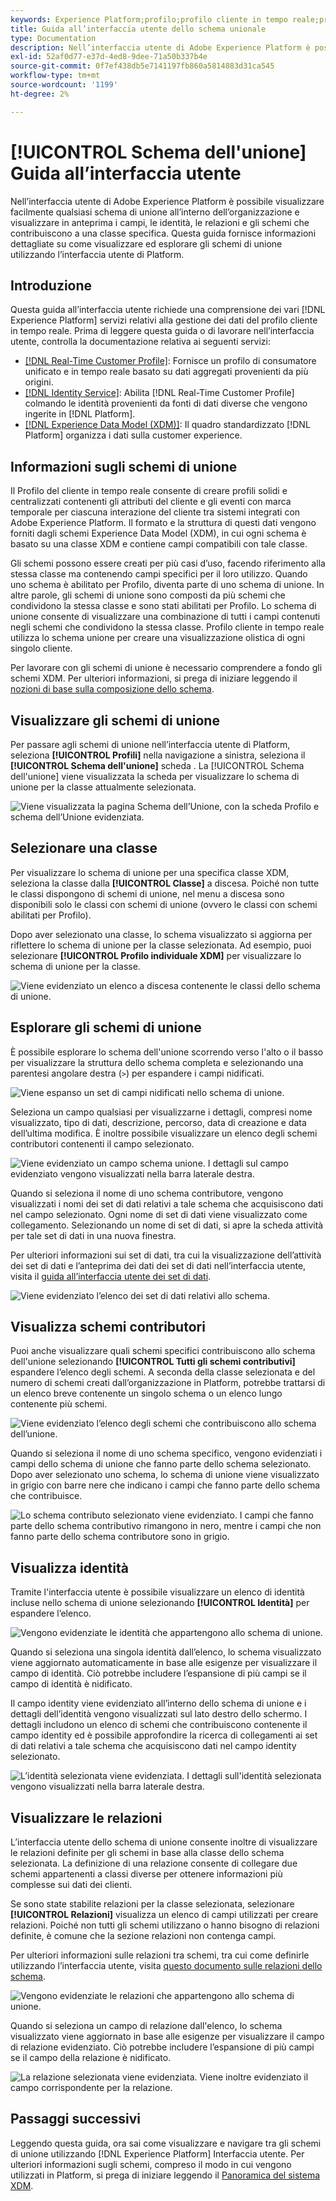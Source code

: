 ```yaml
---
keywords: Experience Platform;profilo;profilo cliente in tempo reale;profilo unificato;profilo unificato;unificato;profilo;rtcp;abilita profilo;abilita profilo;schema unione;PROFILO UNIONE;profilo unione
title: Guida all’interfaccia utente dello schema unionale
type: Documentation
description: Nell’interfaccia utente di Adobe Experience Platform è possibile visualizzare facilmente qualsiasi schema di unione all’interno dell’organizzazione e visualizzare in anteprima i campi, le identità, le relazioni e gli schemi che contribuiscono a una classe specifica. Questa guida fornisce informazioni dettagliate su come visualizzare ed esplorare gli schemi di unione utilizzando l’interfaccia utente di Platform.
exl-id: 52af0d77-e37d-4ed8-9dee-71a50b337b4e
source-git-commit: 0f7ef438db5e7141197fb860a5814883d31ca545
workflow-type: tm+mt
source-wordcount: '1199'
ht-degree: 2%

---
```


# [!UICONTROL Schema dell&#39;unione] Guida all’interfaccia utente

Nell’interfaccia utente di Adobe Experience Platform è possibile visualizzare facilmente qualsiasi schema di unione all’interno dell’organizzazione e visualizzare in anteprima i campi, le identità, le relazioni e gli schemi che contribuiscono a una classe specifica. Questa guida fornisce informazioni dettagliate su come visualizzare ed esplorare gli schemi di unione utilizzando l’interfaccia utente di Platform.

## Introduzione

Questa guida all’interfaccia utente richiede una comprensione dei vari [!DNL Experience Platform] servizi relativi alla gestione dei dati del profilo cliente in tempo reale. Prima di leggere questa guida o di lavorare nell’interfaccia utente, controlla la documentazione relativa ai seguenti servizi:

* [[!DNL Real-Time Customer Profile]](../home.md): Fornisce un profilo di consumatore unificato e in tempo reale basato su dati aggregati provenienti da più origini.
* [[!DNL Identity Service]](../../identity-service/home.md): Abilita [!DNL Real-Time Customer Profile] colmando le identità provenienti da fonti di dati diverse che vengono ingerite in [!DNL Platform].
* [[!DNL Experience Data Model (XDM)]](../../xdm/home.md): Il quadro standardizzato [!DNL Platform] organizza i dati sulla customer experience.

## Informazioni sugli schemi di unione

Il Profilo del cliente in tempo reale consente di creare profili solidi e centralizzati contenenti gli attributi del cliente e gli eventi con marca temporale per ciascuna interazione del cliente tra sistemi integrati con Adobe Experience Platform. Il formato e la struttura di questi dati vengono forniti dagli schemi Experience Data Model (XDM), in cui ogni schema è basato su una classe XDM e contiene campi compatibili con tale classe.

Gli schemi possono essere creati per più casi d’uso, facendo riferimento alla stessa classe ma contenendo campi specifici per il loro utilizzo. Quando uno schema è abilitato per Profilo, diventa parte di uno schema di unione. In altre parole, gli schemi di unione sono composti da più schemi che condividono la stessa classe e sono stati abilitati per Profilo. Lo schema di unione consente di visualizzare una combinazione di tutti i campi contenuti negli schemi che condividono la stessa classe. Profilo cliente in tempo reale utilizza lo schema unione per creare una visualizzazione olistica di ogni singolo cliente.

Per lavorare con gli schemi di unione è necessario comprendere a fondo gli schemi XDM. Per ulteriori informazioni, si prega di iniziare leggendo il [nozioni di base sulla composizione dello schema](../../xdm/schema/composition.md).

## Visualizzare gli schemi di unione

Per passare agli schemi di unione nell’interfaccia utente di Platform, seleziona **[!UICONTROL Profili]** nella navigazione a sinistra, seleziona il **[!UICONTROL Schema dell&#39;unione]** scheda . La [!UICONTROL Schema dell&#39;unione] viene visualizzata la scheda per visualizzare lo schema di unione per la classe attualmente selezionata.

![Viene visualizzata la pagina Schema dell’Unione, con la scheda Profilo e schema dell’Unione evidenziata.](../images/union-schema/landing.png)

## Selezionare una classe

Per visualizzare lo schema di unione per una specifica classe XDM, seleziona la classe dalla **[!UICONTROL Classe]** a discesa. Poiché non tutte le classi dispongono di schemi di unione, nel menu a discesa sono disponibili solo le classi con schemi di unione (ovvero le classi con schemi abilitati per Profilo).

Dopo aver selezionato una classe, lo schema visualizzato si aggiorna per riflettere lo schema di unione per la classe selezionata. Ad esempio, puoi selezionare **[!UICONTROL Profilo individuale XDM]** per visualizzare lo schema di unione per la classe.

![Viene evidenziato un elenco a discesa contenente le classi dello schema di unione.](../images/union-schema/class.png)

## Esplorare gli schemi di unione

È possibile esplorare lo schema dell&#39;unione scorrendo verso l&#39;alto o il basso per visualizzare la struttura dello schema completa e selezionando una parentesi angolare destra (`>`) per espandere i campi nidificati.

![Viene espanso un set di campi nidificati nello schema di unione.](../images/union-schema/explore.png)

Seleziona un campo qualsiasi per visualizzarne i dettagli, compresi nome visualizzato, tipo di dati, descrizione, percorso, data di creazione e data dell’ultima modifica. È inoltre possibile visualizzare un elenco degli schemi contributori contenenti il campo selezionato.

![Viene evidenziato un campo schema unione. I dettagli sul campo evidenziato vengono visualizzati nella barra laterale destra.](../images/union-schema/explore-field.png)

Quando si seleziona il nome di uno schema contributore, vengono visualizzati i nomi dei set di dati relativi a tale schema che acquisiscono dati nel campo selezionato. Ogni nome di set di dati viene visualizzato come collegamento. Selezionando un nome di set di dati, si apre la scheda attività per tale set di dati in una nuova finestra.

Per ulteriori informazioni sui set di dati, tra cui la visualizzazione dell’attività dei set di dati e l’anteprima dei dati dei set di dati nell’interfaccia utente, visita il [guida all’interfaccia utente dei set di dati](../../catalog/datasets/user-guide.md).

![Viene evidenziato l’elenco dei set di dati relativi allo schema.](../images/union-schema/datasets.png)

## Visualizza schemi contributori

Puoi anche visualizzare quali schemi specifici contribuiscono allo schema dell&#39;unione selezionando **[!UICONTROL Tutti gli schemi contributivi]** espandere l’elenco degli schemi. A seconda della classe selezionata e del numero di schemi creati dall’organizzazione in Platform, potrebbe trattarsi di un elenco breve contenente un singolo schema o un elenco lungo contenente più schemi.

![Viene evidenziato l’elenco degli schemi che contribuiscono allo schema dell’unione.](../images/union-schema/contributing-schemas.png)

Quando si seleziona il nome di uno schema specifico, vengono evidenziati i campi dello schema di unione che fanno parte dello schema selezionato. Dopo aver selezionato uno schema, lo schema di unione viene visualizzato in grigio con barre nere che indicano i campi che fanno parte dello schema che contribuisce.

![Lo schema contributo selezionato viene evidenziato. I campi che fanno parte dello schema contributivo rimangono in nero, mentre i campi che non fanno parte dello schema contributore sono in grigio.](../images/union-schema/select-schema.png)

## Visualizza identità

Tramite l&#39;interfaccia utente è possibile visualizzare un elenco di identità incluse nello schema di unione selezionando **[!UICONTROL Identità]** per espandere l’elenco.

![Vengono evidenziate le identità che appartengono allo schema di unione.](../images/union-schema/identities.png)

Quando si seleziona una singola identità dall’elenco, lo schema visualizzato viene aggiornato automaticamente in base alle esigenze per visualizzare il campo di identità. Ciò potrebbe includere l’espansione di più campi se il campo di identità è nidificato.

Il campo identity viene evidenziato all’interno dello schema di unione e i dettagli dell’identità vengono visualizzati sul lato destro dello schermo. I dettagli includono un elenco di schemi che contribuiscono contenente il campo identity ed è possibile approfondire la ricerca di collegamenti ai set di dati relativi a tale schema che acquisiscono dati nel campo identity selezionato.

![L’identità selezionata viene evidenziata. I dettagli sull&#39;identità selezionata vengono visualizzati nella barra laterale destra.](../images/union-schema/select-identity.png)

## Visualizzare le relazioni

L’interfaccia utente dello schema di unione consente inoltre di visualizzare le relazioni definite per gli schemi in base alla classe dello schema selezionata. La definizione di una relazione consente di collegare due schemi appartenenti a classi diverse per ottenere informazioni più complesse sui dati dei clienti.

Se sono state stabilite relazioni per la classe selezionata, selezionare **[!UICONTROL Relazioni]** visualizza un elenco di campi utilizzati per creare relazioni. Poiché non tutti gli schemi utilizzano o hanno bisogno di relazioni definite, è comune che la sezione relazioni non contenga campi.

Per ulteriori informazioni sulle relazioni tra schemi, tra cui come definirle utilizzando l’interfaccia utente, visita [questo documento sulle relazioni dello schema](../../xdm/tutorials/relationship-ui.md).

![Vengono evidenziate le relazioni che appartengono allo schema di unione.](../images/union-schema/relationships.png)

Quando si seleziona un campo di relazione dall&#39;elenco, lo schema visualizzato viene aggiornato in base alle esigenze per visualizzare il campo di relazione evidenziato. Ciò potrebbe includere l’espansione di più campi se il campo della relazione è nidificato.

![La relazione selezionata viene evidenziata. Viene inoltre evidenziato il campo corrispondente per la relazione.](../images/union-schema/select-relationship.png)

## Passaggi successivi

Leggendo questa guida, ora sai come visualizzare e navigare tra gli schemi di unione utilizzando [!DNL Experience Platform] Interfaccia utente. Per ulteriori informazioni sugli schemi, compreso il modo in cui vengono utilizzati in Platform, si prega di iniziare leggendo il [Panoramica del sistema XDM](../../xdm/home.md).
